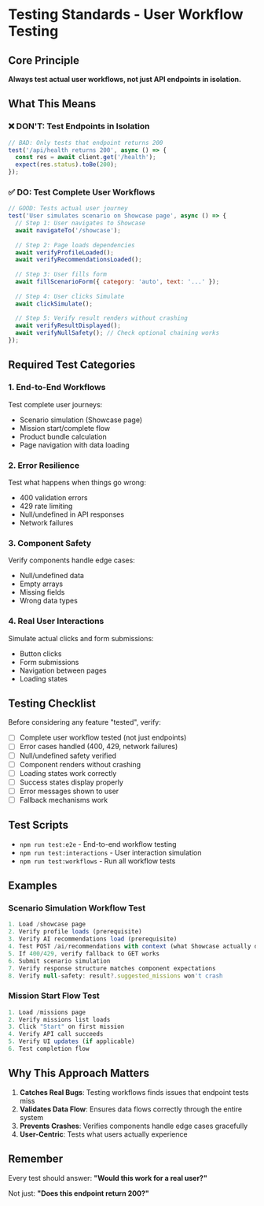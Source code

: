 # Testing Standards - User Workflow Testing

## Core Principle

**Always test actual user workflows, not just API endpoints in isolation.**

## What This Means

### ❌ DON'T: Test Endpoints in Isolation
```javascript
// BAD: Only tests that endpoint returns 200
test('/api/health returns 200', async () => {
  const res = await client.get('/health');
  expect(res.status).toBe(200);
});
```

### ✅ DO: Test Complete User Workflows
```javascript
// GOOD: Tests actual user journey
test('User simulates scenario on Showcase page', async () => {
  // Step 1: User navigates to Showcase
  await navigateTo('/showcase');
  
  // Step 2: Page loads dependencies
  await verifyProfileLoaded();
  await verifyRecommendationsLoaded();
  
  // Step 3: User fills form
  await fillScenarioForm({ category: 'auto', text: '...' });
  
  // Step 4: User clicks Simulate
  await clickSimulate();
  
  // Step 5: Verify result renders without crashing
  await verifyResultDisplayed();
  await verifyNullSafety(); // Check optional chaining works
});
```

## Required Test Categories

### 1. End-to-End Workflows
Test complete user journeys:
- Scenario simulation (Showcase page)
- Mission start/complete flow
- Product bundle calculation
- Page navigation with data loading

### 2. Error Resilience
Test what happens when things go wrong:
- 400 validation errors
- 429 rate limiting
- Null/undefined in API responses
- Network failures

### 3. Component Safety
Verify components handle edge cases:
- Null/undefined data
- Empty arrays
- Missing fields
- Wrong data types

### 4. Real User Interactions
Simulate actual clicks and form submissions:
- Button clicks
- Form submissions
- Navigation between pages
- Loading states

## Testing Checklist

Before considering any feature "tested", verify:

- [ ] Complete user workflow tested (not just endpoints)
- [ ] Error cases handled (400, 429, network failures)
- [ ] Null/undefined safety verified
- [ ] Component renders without crashing
- [ ] Loading states work correctly
- [ ] Success states display properly
- [ ] Error messages shown to user
- [ ] Fallback mechanisms work

## Test Scripts

- `npm run test:e2e` - End-to-end workflow testing
- `npm run test:interactions` - User interaction simulation
- `npm run test:workflows` - Run all workflow tests

## Examples

### Scenario Simulation Workflow Test
```javascript
1. Load /showcase page
2. Verify profile loads (prerequisite)
3. Verify AI recommendations load (prerequisite)
4. Test POST /ai/recommendations with context (what Showcase actually does)
5. If 400/429, verify fallback to GET works
6. Submit scenario simulation
7. Verify response structure matches component expectations
8. Verify null-safety: result?.suggested_missions won't crash
```

### Mission Start Flow Test
```javascript
1. Load /missions page
2. Verify missions list loads
3. Click "Start" on first mission
4. Verify API call succeeds
5. Verify UI updates (if applicable)
6. Test completion flow
```

## Why This Approach Matters

1. **Catches Real Bugs**: Testing workflows finds issues that endpoint tests miss
2. **Validates Data Flow**: Ensures data flows correctly through the entire system
3. **Prevents Crashes**: Verifies components handle edge cases gracefully
4. **User-Centric**: Tests what users actually experience

## Remember

Every test should answer: **"Would this work for a real user?"**

Not just: **"Does this endpoint return 200?"**

